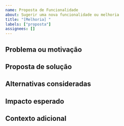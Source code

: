 ```yaml
---
name: Proposta de Funcionalidade
about: Sugerir uma nova funcionalidade ou melhoria
title: "[Melhoria] "
labels: ["proposta"]
assignees: []
---
```


## Problema ou motivação

<!-- Qual necessidade ou problema essa funcionalidade resolve? -->

## Proposta de solução

<!-- Descreva brevemente a funcionalidade desejada. Se possível, inclua exemplos de uso. -->

## Alternativas consideradas

<!-- Quais outras abordagens ou ferramentas você avaliou? -->

## Impacto esperado

<!-- Benefícios para usuários, performance, DX, etc. -->

## Contexto adicional

<!-- Mock-ups, referências, links, etc. -->
